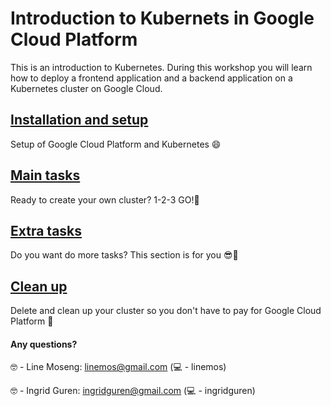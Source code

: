 # Introduction to Kubernets in Google Cloud Platform 

This is an introduction to Kubernetes.
During this workshop you will learn how to deploy a frontend application and a backend application on a Kubernetes cluster on Google Cloud.


## [Installation and setup](tasks/1-installation-tasks.md)

Setup of Google Cloud Platform and Kubernetes 😄

## [Main tasks](tasks/2-main-tasks.md)

Ready to create your own cluster? 1-2-3 GO!🎉


## [Extra tasks](tasks/3-extra-tasks.md)

Do you want do more tasks? This section is for you 😎🙌

## [Clean up](tasks/4-delete-tasks.md)

Delete and clean up your cluster so you don't have to pay for Google Cloud Platform 💸



#### Any questions?

🤓 - Line Moseng: linemos@gmail.com (💻 - linemos)

🤓 - Ingrid Guren: ingridguren@gmail.com (💻 - ingridguren)
